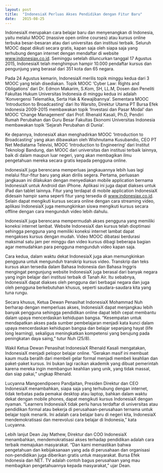 ```yaml
---
layout: post
title:  "IndonesiaX Perluas Akses Pendidikan dengan Fitur Baru"
date:   2015-08-25
---
```


IndonesiaX merupakan cara belajar baru dan menyenangkan di Indonesia, yaitu melalui MOOC (massive open online courses) atau kursus online terbuka besar-besaran atau dari universitas dan institusi terbaik. Seluruh MOOC dapat diikuti secara gratis, kapan saja oleh siapa saja yang terhubung dengan internet dengan mendaftar di website www.indonesiax.co.id. Seminggu setelah diluncurkan tanggal 17 Agustus 2015, IndonesiaX telah menghimpun hampir 10.000 pendaftar kursus dan pengunjung yang berasal dari 351 kota dan 65 negara.
 
Pada 24 Agustus kemarin, IndonesiaX merilis topik minggu kedua dari 3 MOOC yang telah disediakan. Topik MOOC ‘Cyber Law: Rights and Obligations’ dari Dr. Edmon Makarim, S.Kom, SH, LL.M, Dosen dan Peneliti Fakultas Hukum Universitas Indonesia di minggu kedua ini adalah ‘Konvergensi Telematika, Serta Hak & Kewajibannya’. Sementara MOOC ‘Introduction to Broadcasting’ dari Ito Warsito, Direktur Utama PT Bursa Efek Indonesia 2009-2015 membawakan topik ‘Investasi dan Pasar Modal’ dan MOOC ‘Change Management’ dari Prof. Rhenald Kasali, Ph.D, Pendiri Rumah Perubahan dan Guru Besar Fakultas Ekonomi Universitas Indonesia membawakan topik ‘Sejarah Perubahan di Dunia’.
 
Ke depannya, IndonesiaX akan menghadirkan MOOC ‘Introduction to Broadcasting’ yang akan dibawakan oleh Wishnutama Kusubandio, CEO PT Net Mediatama Televisi, MOOC ‘Introduction to Engineering’ dari Institut Teknologi Bandung, dan MOOC dari universitas dan institusi terbaik lainnya, baik di dalam maupun luar negeri, yang akan membagikan ilmu pengetahuan mereka secara gratis kepada pengguna online.
 
IndonesiaX juga berencana memperluas jangkauannya lebih luas lagi melalui fitur-fitur baru yang akan dirilis segera. Pertama, perluasan jangkauan ini dilakukan dengan menyediakan mobile application bernama IndonesiaX untuk Android dan iPhone. Aplikasi ini juga dapat diakses untuk iPad dan tablet lainnya. Fitur yang terdapat di mobile application IndonesiaX didesain hampir sama seperti fitur yang tersedia di www.indonesiax.co.id. Selain dapat mengikuti kursus secara online dengan cara streaming video, aplikasi IndonesiaX juga memungkinkan siswa mengikuti kursus secara offline dengan cara mengunduh video lebih dahulu.
 
IndonesiaX juga berencana mempermudah akses pengguna yang memiliki koneksi internet lambat. Website IndonesiaX dan kursus telah dioptimasi sehingga pengguna yang memiliki koneksi internet lambat dapat mengakses kursus dengan mudah. Video MOOC dibatasi berdurasi maksimal satu jam per minggu dan video kursus dibagi beberapa bagian agar memudahkan para pengguna mengunduh video kapan saja.
 
Cara kedua, dalam waktu dekat IndonesiaX juga akan memungkinkan pengguna untuk mengunduh transkrip kursus video. Transkrip dan teks kursus akan tersedia dalam Bahasa Indonesia dan Bahasa Inggris mengingat pengunjung website IndonesiaX juga berasal dari banyak negara yang ingin belajar dari institusi terbaik di Tanah Air. Itu sebabnya, IndonesiaX dapat diakses oleh pengguna dari berbagai negara dan juga oleh pengguna berkebutuhan khusus, seperti saudara-saudara kita yang tuna rungu.
 
Secara khusus, Ketua Dewan Penasihat IndonesiaX Mohammad Nuh berharap dengan memperluas akses, IndonesiaX dapat menjangkau lebih banyak pengguna sehingga pendidikan online dapat lebih cepat membantu dalam upaya mencerdaskan kehidupan bangsa. “Kesempatan untuk mendapatkan akses pada sumber pembelajaran menjadi kata kunci dalam upaya mencerdaskan kehidupan bangsa dan belajar sepanjang hayat (life long learning), sekaligus meningkatkan kompetensi yang berujung pada peningkatan daya saing,” tutur Nuh (25/8).
 
Wakil Ketua Dewan Penasihat IndonesiaX Rhenald Kasali mengatakan, IndonesiaX menjadi pelopor belajar online. “Gerakan masif ini membuat kaum muda beralih dari membeli gelar formal menjadi membeli keahlian dan paket-paket kursus. Ini bukan lagi racikan akademik yang dibuat pemerintah karena mereka ingin membangun keahlian yang unik, yang tidak massal, dan siap pakai,” ungkap Rhenald.
 
Lucyanna Mangoendipoero Pandjaitan, Presiden Direktur dan CEO IndonesiaX menambahkan, siapa saja yang terhubung dengan internet, tidak terbatas pada pemakai desktop atau laptop, bahkan dalam waktu dekat dengan mobile phones, dapat mengikuti kursus IndonesiaX dengan nyaman. “Learners IndonesiaX tidak perlu harus terdaftar di universitas atau pendidikan formal atau bekerja di perusahaan-perusahaan ternama untuk belajar topik menarik. Ini adalah cara belajar baru di negeri kita, IndonesiaX mendemokratisasi dan merevolusi cara belajar di Indonesia,” kata Lucyanna.
 
Lebih lanjut Dean Jay Mathew, Direktur dan COO IndonesiaX menambahkan, mendemokratisasi akses terhadap pendidikan adalah cara terbaik memajukan masyarakat. “Dan kami memastikan bahwa pengetahuan dan kebijaksanaan yang ada di perusahaan dan organisasi non-pendidikan juga diberikan gratis untuk masyarakat. Bursa Efek Indonesia dan NET. TV adalah contoh bagus perusahaan yang mau membagikan pengetahuannya kepada masyarakat,” ujar Dean.



